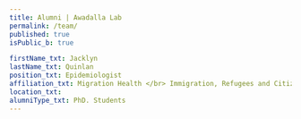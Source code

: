 ```yaml
---
title: Alumni | Awadalla Lab
permalink: /team/
published: true
isPublic_b: true

firstName_txt: Jacklyn
lastName_txt: Quinlan 
position_txt: Epidemiologist
affiliation_txt: Migration Health </br> Immigration, Refugees and Citizenship Canada </br> Government of Canada
location_txt:
alumniType_txt: PhD. Students
---
```

